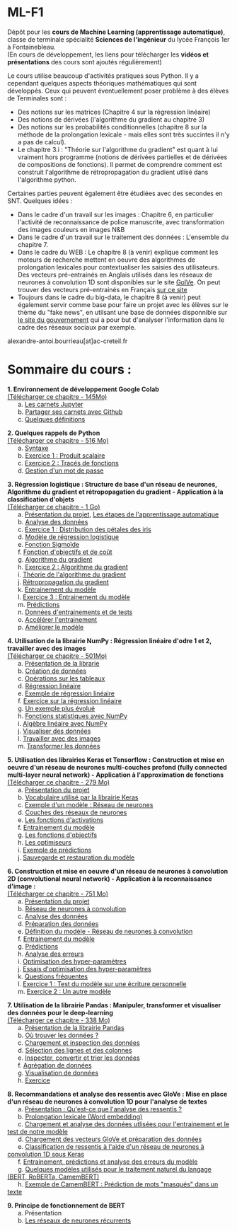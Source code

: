 # ML-F1
Dépôt pour les **cours de Machine Learning (apprentissage automatique)**, classe de terminale spécialité **Sciences de l'ingénieur** du lycée François 1er à Fontainebleau.    
(En cours de développement, les liens pour télécharger les **vidéos et présentations** des cours sont ajoutés régulièrement)  

Le cours utilise beaucoup d'activités pratiques sous Python. Il y a cependant quelques aspects théoriques mathématiques qui sont développés. Ceux qui peuvent éventuellement poser problème à des élèves de Terminales sont :  
* Des notions sur les matrices (Chapitre 4 sur la régression linéaire)
* Des notions de dérivées (l'algorithme du gradient au chapitre 3)
* Des notions sur les probabilités conditionnelles (chapitre 8 sur la méthode de la prolongation lexicale - mais elles sont très succintes il n'y a pas de calcul).  
* Le chapitre 3.i : "Théorie sur l'algorithme du gradient" est quant à lui vraiment hors programme (notions de dérivées partielles et de dérivées de compositions de fonctions). Il permet de comprendre comment est construit l'algorithme de rétropropagation du gradient utlisé dans l'algorithme python. 

Certaines parties peuvent également être étudiées avec des secondes en SNT. Quelques idées :  
* Dans le cadre d'un travail sur les images : Chapitre 6, en particulier l'activité de reconnaissance de police manuscrite, avec transformation des images couleurs en images N&B
* Dans le cadre d'un travail sur le traitement des données : L'ensemble du chapitre 7.  
* Dans le cadre du WEB : Le chapitre 8 (à venir) explique comment les moteurs de recherche mettent en oeuvre des algorithmes de prolongation lexicales pour contextualiser les saisies des utilisateurs. Des vecteurs pré-entrainés en Anglais utilisés dans les réseaux de neurones à convolution 1D sont disponibles sur le site [GolVe](https://nlp.stanford.edu/projects/glove/). On peut trouver des vecteurs pré-entrainés en Français [sur ce site](http://www.cs.cmu.edu/~afm/projects/multilingual_embeddings.html)  
* Toujours dans le cadre du big-data, le chapitre 8 (à venir) peut également servir comme base pour faire un projet avec les élèves sur le thème du "fake news", en utilsant une base de données disponnible sur [le site du gouvernement](https://www.data.gouv.fr/fr/datasets/credibility-corpus-with-several-datasets-twitter-web-database-in-french-and-english) qui a pour but d'analyser l'information dans le cadre des réseaux sociaux par exemple.  

alexandre-antoi.bourrieau[at]ac-creteil.fr


Sommaire du cours :
===================

**1. Environnement de développement Google Colab**  
[(Télécharger ce chapitre - 145Mo)](https://drive.google.com/file/d/1Alm3oPnQvcYEyZinD2uWKDW-63ydW8Dc/view?usp=sharing)     
    &nbsp;&nbsp;&nbsp;&nbsp;&nbsp;&nbsp;a. [Les carnets Jupyter](http://62.210.208.36/MachineLearning/1.%20Environnement%20de%20d%c3%a9veloppement/2.%20Carnets%20Jupyter%20(Published)/)  
    &nbsp;&nbsp;&nbsp;&nbsp;&nbsp;&nbsp;b. [Partager ses carnets avec Github](http://62.210.208.36/MachineLearning/1.%20Environnement%20de%20d%c3%a9veloppement/3.%20Partager%20ses%20carnets%20(Published)/)  
    &nbsp;&nbsp;&nbsp;&nbsp;&nbsp;&nbsp;c. [Quelques définitions](http://62.210.208.36/MachineLearning/1.%20Environnement%20de%20d%c3%a9veloppement/4.%20D%c3%a9finitions%20(Published)/)    
    
**2. Quelques rappels de Python**  
[(Télécharger ce chapitre - 516 Mo)](https://drive.google.com/file/d/1tO5U2Nr3gyd6xmXkIAKO2AhTYQR47VRA/view?usp=sharing)    
    &nbsp;&nbsp;&nbsp;&nbsp;&nbsp;&nbsp;a. [Syntaxe](http://62.210.208.36/MachineLearning/2.%20Rappels%20de%20Python/2.%20Syntaxe%20(Published)/)  
    &nbsp;&nbsp;&nbsp;&nbsp;&nbsp;&nbsp;b. [Exercice 1 : Produit scalaire](http://62.210.208.36/MachineLearning/2.%20Rappels%20de%20Python/3.%20Exercice%201%20-%20Produit%20Scalaire%20(Published)/)  
    &nbsp;&nbsp;&nbsp;&nbsp;&nbsp;&nbsp;c. [Exercice 2 : Tracés de fonctions](http://62.210.208.36/MachineLearning/2.%20Rappels%20de%20Python/4.%20Exercice%202%20-%20Trac%c3%a9s%20de%20fonctions%20(Published)/)  
    &nbsp;&nbsp;&nbsp;&nbsp;&nbsp;&nbsp;d. [Gestion d'un mot de passe](http://62.210.208.36/MachineLearning/2.%20Rappels%20de%20Python/5.%20Mot%20de%20passe%20(Published)/)    
    
**3. Régression logistique : Structure de base d'un réseau de neurones, Algorithme du gradient et rétropopagation du gradient - Application à la classification d'objets**  
[(Télécharger ce chapitre - 1 Go)](https://drive.google.com/file/d/1Atheylw5oV9irnfuT8h2Fj9CV0JDcTN0/view?usp=sharing)    
    &nbsp;&nbsp;&nbsp;&nbsp;&nbsp;&nbsp;a. [Présentation du projet](http://62.210.208.36/MachineLearning/3.%20Regression%20logistique/1.%20Pr%c3%a9sentation%20(Published)/), [Les étapes de l'apprentissage automatique](http://62.210.208.36/MachineLearning/3.%20Regression%20logistique/2.%20Etapes%20ML%20(Published)/)  
    &nbsp;&nbsp;&nbsp;&nbsp;&nbsp;&nbsp;b. [Analyse des données](http://62.210.208.36/MachineLearning/3.%20Regression%20logistique/3.%20Analyse%20des%20donn%c3%a9es%20(Published)/)  
    &nbsp;&nbsp;&nbsp;&nbsp;&nbsp;&nbsp;c. [Exercice 1 : Distribution des pétales des iris](http://62.210.208.36/MachineLearning/3.%20Regression%20logistique/4.%20Exercice%201%20-%20Distribution%20des%20p%c3%a9tales%20(Published)/)  
    &nbsp;&nbsp;&nbsp;&nbsp;&nbsp;&nbsp;d. [Modèle de régression logistique](http://62.210.208.36/MachineLearning/3.%20Regression%20logistique/5.%20Mod%c3%a8le%20de%20regression%20logistique%20(Published)/)  
    &nbsp;&nbsp;&nbsp;&nbsp;&nbsp;&nbsp;e. [Fonction Sigmoïde](http://62.210.208.36/MachineLearning/3.%20Regression%20logistique/6.%20Fonction%20Sigmoide%20(Published)/)  
    &nbsp;&nbsp;&nbsp;&nbsp;&nbsp;&nbsp;f. [Fonction d'objectifs et de coût](http://62.210.208.36/MachineLearning/3.%20Regression%20logistique/7.%20Fonction%20de%20Perte%20et%20de%20Co%c3%bbt%20(Published)/)  
    &nbsp;&nbsp;&nbsp;&nbsp;&nbsp;&nbsp;g. [Algorithme du gradient](http://62.210.208.36/MachineLearning/3.%20Regression%20logistique/8.%20Algorithme%20du%20gradient%20(Published)/)  
    &nbsp;&nbsp;&nbsp;&nbsp;&nbsp;&nbsp;h. [Exercice 2 : Algorithme du gradient](http://62.210.208.36/MachineLearning/3.%20Regression%20logistique/9.%20Exercice%202%20-%20Algorithme%20du%20gradient%20(Published)/)  
    &nbsp;&nbsp;&nbsp;&nbsp;&nbsp;&nbsp;i. [Théorie de l'algorithme du gradient](http://62.210.208.36/MachineLearning/3.%20Regression%20logistique/10.Th%c3%a9orie_Algo_R%c3%a9tropropagation/)  
    &nbsp;&nbsp;&nbsp;&nbsp;&nbsp;&nbsp;j. [Rétropropagation du gradient](http://62.210.208.36/MachineLearning/3.%20Regression%20logistique/11.%20R%c3%a9tropropagation_Gradient%20(Published)/)  
    &nbsp;&nbsp;&nbsp;&nbsp;&nbsp;&nbsp;k. [Entrainement du modèle](http://62.210.208.36/MachineLearning/3.%20Regression%20logistique/12.%20Entrainement%20du%20mod%c3%a8le%20(Published)/)  
    &nbsp;&nbsp;&nbsp;&nbsp;&nbsp;&nbsp;l. [Exercice 3 : Entrainement du modèle](http://62.210.208.36/MachineLearning/3.%20Regression%20logistique/13.%20Exercice%203%20-%20Entrainement%20du%20mod%c3%a8le%20(Published)/)  
    &nbsp;&nbsp;&nbsp;&nbsp;&nbsp;&nbsp;m. [Prédictions](http://62.210.208.36/MachineLearning/3.%20Regression%20logistique/14.%20Pr%c3%a9dictions%20(Published)/)  
    &nbsp;&nbsp;&nbsp;&nbsp;&nbsp;&nbsp;n. [Données d'entrainements et de tests](http://62.210.208.36/MachineLearning/3.%20Regression%20logistique/15.%20Donn%c3%a9es%20d'entrainement%20et%20de%20test%20(Published)/)  
    &nbsp;&nbsp;&nbsp;&nbsp;&nbsp;&nbsp;o. [Accélérer l'entrainement](http://62.210.208.36/MachineLearning/3.%20Regression%20logistique/16.%20Acc%c3%a9l%c3%a9rer%20l'entrainement%20(Published)/)  
    &nbsp;&nbsp;&nbsp;&nbsp;&nbsp;&nbsp;p. [Améliorer le modèle](http://62.210.208.36/MachineLearning/3.%20Regression%20logistique/17.%20Am%c3%a9liorer%20le%20mod%c3%a8le%20(Published)/)    
    
**4. Utilisation de la librairie NumPy : Régression linéaire d'odre 1 et 2, travailler avec des images**  
[(Télécharger ce chapitre - 501Mo)](https://drive.google.com/file/d/1APeOguKoQjFTVJ_4plRjAWsMerVenP-A/view?usp=sharing)    
    &nbsp;&nbsp;&nbsp;&nbsp;&nbsp;&nbsp;a. [Présentation de la librarie](http://62.210.208.36/MachineLearning/4.%20NumPy/1.%20Pr%c3%a9sentation%20(Published)/)  
    &nbsp;&nbsp;&nbsp;&nbsp;&nbsp;&nbsp;b. [Création de données](http://62.210.208.36/MachineLearning/4.%20NumPy/2.%20Cr%c3%a9er%20des%20donn%c3%a9es%20avec%20NumPy%20(Published)/)  
    &nbsp;&nbsp;&nbsp;&nbsp;&nbsp;&nbsp;c. [Opérations sur les tableaux](http://62.210.208.36/MachineLearning/4.%20NumPy/3.%20Op%c3%a9rations%20de%20base%20sur%20les%20tableaux%20-%20Copie%20(Published)/)  
    &nbsp;&nbsp;&nbsp;&nbsp;&nbsp;&nbsp;d. [Régression linéaire](http://62.210.208.36/MachineLearning/4.%20NumPy/4.%20R%c3%a9gr%c3%a9ssion%20lin%c3%a9aire%20(Published)/)  
    &nbsp;&nbsp;&nbsp;&nbsp;&nbsp;&nbsp;e. [Exemple de régression linéaire](http://62.210.208.36/MachineLearning/4.%20NumPy/5.%20Exemple%20de%20r%c3%a9gr%c3%a9ssion%20lin%c3%a9aire%20(Published)/)  
    &nbsp;&nbsp;&nbsp;&nbsp;&nbsp;&nbsp;f. [Exercice sur la régression linéaire](http://62.210.208.36/MachineLearning/4.%20NumPy/6.%20Exercice%20de%20r%c3%a9gr%c3%a9ssion%20lin%c3%a9aire%20(Published)/)  
    &nbsp;&nbsp;&nbsp;&nbsp;&nbsp;&nbsp;g. [Un exemple plus évolué](http://62.210.208.36/MachineLearning/4.%20NumPy/7.%20Un%20exemple%20plus%20%c3%a9volu%c3%a9%20(Published)/)  
    &nbsp;&nbsp;&nbsp;&nbsp;&nbsp;&nbsp;h. [Fonctions statistiques avec NumPy](http://62.210.208.36/MachineLearning/4.%20NumPy/8.%20Fonctions%20statistiques%20avec%20NumPy%20(Published)/)  
    &nbsp;&nbsp;&nbsp;&nbsp;&nbsp;&nbsp;i. [Algèbre linéaire avec NumPy](http://62.210.208.36/MachineLearning/4.%20NumPy/9.%20Alg%c3%a8bre%20lin%c3%a9aire%20avec%20NumPy%20(Published)/)  
    &nbsp;&nbsp;&nbsp;&nbsp;&nbsp;&nbsp;j. [Visualiser des données](http://62.210.208.36/MachineLearning/4.%20NumPy/10.%20Visualiser%20des%20donn%c3%a9es%20(Published)/)  
    &nbsp;&nbsp;&nbsp;&nbsp;&nbsp;&nbsp;l. [Travailler avec des images](http://62.210.208.36/MachineLearning/4.%20NumPy/11.%20Travailler%20avec%20des%20images%20(Published)/)  
    &nbsp;&nbsp;&nbsp;&nbsp;&nbsp;&nbsp;m. [Transformer les données](http://62.210.208.36/MachineLearning/4.%20NumPy/12.%20Transformer%20les%20donn%c3%a9es%20(Published)/)    

**5. Utilisation des librairies Keras et Tensorflow : Construction et mise en oeuvre d'un réseau de neurones multi-couches profond (fully connected multi-layer neural network) -  Application à l'approximation de fonctions**  
[(Télécharger ce chapitre - 279 Mo)](https://drive.google.com/file/d/1Gu251mTrDAx-N7_aCZfLqXPrOpCYBszu/view?usp=sharing)    
    &nbsp;&nbsp;&nbsp;&nbsp;&nbsp;&nbsp;a. [Présentation du projet](http://62.210.208.36/MachineLearning/5.%20Tensorflow/1.%20Pr%c3%a9sentation%20(Published)/)  
    &nbsp;&nbsp;&nbsp;&nbsp;&nbsp;&nbsp;b. [Vocabulaire utilisé par la librairie Keras](http://62.210.208.36/MachineLearning/5.%20Tensorflow/2.%20Vocabulaire%20Keras%20(Published)/)  
    &nbsp;&nbsp;&nbsp;&nbsp;&nbsp;&nbsp;c. [Exemple d'un modèle : Réseau de neurones](http://62.210.208.36/MachineLearning/5.%20Tensorflow/3.%20Exemple%20de%20mod%c3%a8le%20(Published)/)  
    &nbsp;&nbsp;&nbsp;&nbsp;&nbsp;&nbsp;d. [Couches des réseaux de neurones](http://62.210.208.36/MachineLearning/5.%20Tensorflow/4.%20Couches%20des%20mod%c3%a8les%20(Published)/)  
    &nbsp;&nbsp;&nbsp;&nbsp;&nbsp;&nbsp;e. [Les fonctions d'activations](http://62.210.208.36/MachineLearning/5.%20Tensorflow/5.%20Fonctions%20d'activation%20(Published)/)  
    &nbsp;&nbsp;&nbsp;&nbsp;&nbsp;&nbsp;f. [Entrainement du modèle](http://62.210.208.36/MachineLearning/5.%20Tensorflow/6.%20Entrainement%20du%20mod%c3%a8le%20(Published)/)  
    &nbsp;&nbsp;&nbsp;&nbsp;&nbsp;&nbsp;g. [Les fonctions d'objectifs](http://62.210.208.36/MachineLearning/5.%20Tensorflow/7.%20Les%20fonctions%20d'objectif%20(Published)/)  
    &nbsp;&nbsp;&nbsp;&nbsp;&nbsp;&nbsp;h. [Les optimiseurs](http://62.210.208.36/MachineLearning/5.%20Tensorflow/8.%20Les%20optimiseurs%20(Published)/)  
    &nbsp;&nbsp;&nbsp;&nbsp;&nbsp;&nbsp;i. [Exemple de prédictions](http://62.210.208.36/MachineLearning/5.%20Tensorflow/9.%20Exemple%20de%20pr%c3%a9dictions%20(Published)/)  
    &nbsp;&nbsp;&nbsp;&nbsp;&nbsp;&nbsp;j. [Sauvegarde et restauration du modèle](http://62.210.208.36/MachineLearning/5.%20Tensorflow/10.%20Sauvegarde%20et%20restauration%20du%20mod%c3%a8le%20(Published)/)    
    
**6. Construction et mise en oeuvre d'un réseau de neurones à convolution 2D (convolutional neural network) - Application à la reconnaissance d'image :**   
[(Télécharger ce chapitre - 751 Mo)](https://drive.google.com/file/d/11eOwGIXP_nnMszCH4xhcMrqR9iNIbWUq/view?usp=sharing)  
    &nbsp;&nbsp;&nbsp;&nbsp;&nbsp;&nbsp;a. [Présentation du projet](http://62.210.208.36/MachineLearning/6.%20Exemple%20-%20Reconnaissance%20d'image/1.%20Pr%c3%a9sentation%20(Published)/)  
    &nbsp;&nbsp;&nbsp;&nbsp;&nbsp;&nbsp;b. [Réseau de neurones à convolution](http://62.210.208.36/MachineLearning/6.%20Exemple%20-%20Reconnaissance%20d'image/2.%20R%c3%a9seaux%20%c3%a0%20convolution%20(Published)/)  
    &nbsp;&nbsp;&nbsp;&nbsp;&nbsp;&nbsp;c. [Analyse des données](http://62.210.208.36/MachineLearning/6.%20Exemple%20-%20Reconnaissance%20d'image/3.%20Analyse%20des%20donn%c3%a9es%20(Published)/)  
    &nbsp;&nbsp;&nbsp;&nbsp;&nbsp;&nbsp;d. [Préparation des données](http://62.210.208.36/MachineLearning/6.%20Exemple%20-%20Reconnaissance%20d'image/4.%20Pr%c3%a9paration%20des%20donn%c3%a9es%20(Published)/)  
    &nbsp;&nbsp;&nbsp;&nbsp;&nbsp;&nbsp;e. [Définition du modèle - Réseau de neurones à convolution](http://62.210.208.36/MachineLearning/6.%20Exemple%20-%20Reconnaissance%20d'image/5.%20D%c3%a9finition%20du%20mod%c3%a8le%20(Published)/)  
    &nbsp;&nbsp;&nbsp;&nbsp;&nbsp;&nbsp;f. [Entrainement du modèle](http://62.210.208.36/MachineLearning/6.%20Exemple%20-%20Reconnaissance%20d'image/6.%20Entrainement%20du%20mod%c3%a8le%20(Published)/)  
    &nbsp;&nbsp;&nbsp;&nbsp;&nbsp;&nbsp;g. [Prédictions](http://62.210.208.36/MachineLearning/6.%20Exemple%20-%20Reconnaissance%20d'image/7.%20Pr%c3%a9dictions%20(Published)/)  
    &nbsp;&nbsp;&nbsp;&nbsp;&nbsp;&nbsp;h. [Analyse des erreurs](http://62.210.208.36/MachineLearning/6.%20Exemple%20-%20Reconnaissance%20d'image/8.%20Analyse%20des%20erreurs%20(Published)/)  
    &nbsp;&nbsp;&nbsp;&nbsp;&nbsp;&nbsp;i. [Optimisation des hyper-paramètres](http://62.210.208.36/MachineLearning/6.%20Exemple%20-%20Reconnaissance%20d'image/9.%20Optimisation%20des%20hyper-param%c3%a8tres%20(Published)/)  
    &nbsp;&nbsp;&nbsp;&nbsp;&nbsp;&nbsp;j. [Essais d'optimisation des hyper-paramètres](http://62.210.208.36/MachineLearning/6.%20Exemple%20-%20Reconnaissance%20d'image/10.%20Essais%20d'optimisation%20les%20hyper-param%c3%a8tres%20(Published)/)  
    &nbsp;&nbsp;&nbsp;&nbsp;&nbsp;&nbsp;k. [Questions fréquentes](http://62.210.208.36/MachineLearning/6.%20Exemple%20-%20Reconnaissance%20d'image/11.%20Questions%20fr%c3%a9quentes%20(Published)/)  
    &nbsp;&nbsp;&nbsp;&nbsp;&nbsp;&nbsp;l. [Exercice 1 : Test du modèle sur une écriture personnelle](http://62.210.208.36/MachineLearning/6.%20Exemple%20-%20Reconnaissance%20d'image/12.%20Exercice%201%20-%20Test%20du%20mod%c3%a8le%20sur%20une%20%c3%a9criture%20personnelle%20(Published)/)  
    &nbsp;&nbsp;&nbsp;&nbsp;&nbsp;&nbsp;m. [Exercice 2 : Un autre modèle](http://62.210.208.36/MachineLearning/6.%20Exemple%20-%20Reconnaissance%20d'image/13.%20Exercice%202%20-%20Un%20autre%20mod%c3%a8le%20(Published)/)  
    
**7. Utilisation de la librairie Pandas : Manipuler, transformer et visualiser des données pour le deep-learning**  
[(Télécharger ce chapitre - 338 Mo)](https://drive.google.com/file/d/1DwxPr46uPs1F4OAjLKgpGUcHqvHTH1RM/view?usp=sharing)  
    &nbsp;&nbsp;&nbsp;&nbsp;&nbsp;&nbsp;a. [Présentation de la librairie Pandas](http://62.210.208.36/MachineLearning/7.%20Pandas/1.%20Pr%c3%a9sentation%20(Published)/)  
    &nbsp;&nbsp;&nbsp;&nbsp;&nbsp;&nbsp;b. [Où trouver les données ?](http://62.210.208.36/MachineLearning/7.%20Pandas/2.%20O%c3%b9%20trouver%20des%20donn%c3%a9es%20(Published)/)  
    &nbsp;&nbsp;&nbsp;&nbsp;&nbsp;&nbsp;c. [Chargement et inspection des données](http://62.210.208.36/MachineLearning/7.%20Pandas/3.%20Chargement%20et%20inspection%20des%20donn%c3%a9es%20(Published)/)  
    &nbsp;&nbsp;&nbsp;&nbsp;&nbsp;&nbsp;d. [Sélection des lignes et des colonnes](http://62.210.208.36/MachineLearning/7.%20Pandas/4.%20S%c3%a9lection%20des%20lignes%20et%20des%20colonnes%20(Published)/)  
    &nbsp;&nbsp;&nbsp;&nbsp;&nbsp;&nbsp;e. [Inspecter, convertir et trier les données](http://62.210.208.36/MachineLearning/7.%20Pandas/5.%20Inspecter,%20convertir%20et%20trier%20les%20donn%c3%a9es%20(Published)/)  
    &nbsp;&nbsp;&nbsp;&nbsp;&nbsp;&nbsp;f. [Agrégation de données](http://62.210.208.36/MachineLearning/7.%20Pandas/6.%20Agr%c3%a9gation%20de%20donn%c3%a9es%20(Published)/)  
    &nbsp;&nbsp;&nbsp;&nbsp;&nbsp;&nbsp;g. [Visualisation de données](http://62.210.208.36/MachineLearning/7.%20Pandas/7.%20Visualisation%20de%20donn%c3%a9es%20(Published)/)  
    &nbsp;&nbsp;&nbsp;&nbsp;&nbsp;&nbsp;h. [Exercice](http://62.210.208.36/MachineLearning/7.%20Pandas/8.%20Exercice%20(Published)/)    

**8. Recommandations et analyse des ressentis avec GloVe : Mise en place d'un réseau de neurones à convolution 1D pour l'analyse de textes**  
    &nbsp;&nbsp;&nbsp;&nbsp;&nbsp;&nbsp;a. [Présentation : Qu'est-ce que l'analyse des ressentis ?](http://62.210.208.36/MachineLearning/8.%20Recommandations/1.%20Pr%c3%a9sentation%20(Published)/)  
    &nbsp;&nbsp;&nbsp;&nbsp;&nbsp;&nbsp;b. [Prolongation lexicale (Word embedding)](http://62.210.208.36/MachineLearning/8.%20Recommandations/2.%20Word%20embedding%20(Published)/)  
    &nbsp;&nbsp;&nbsp;&nbsp;&nbsp;&nbsp;c. [Chargement et analyse des données utlisées pour l'entrainement et le test de notre modèle](http://62.210.208.36/MachineLearning/8.%20Recommandations/3.%20Chargement%20des%20donn%c3%a9es%20(Published)/)  
    &nbsp;&nbsp;&nbsp;&nbsp;&nbsp;&nbsp;d. [Chargement des vecteurs GloVe et préparation des données](http://62.210.208.36/MachineLearning/8.%20Recommandations/4.%20Pr%c3%a9paration%20des%20donn%c3%a9es%20(Published)/)  
    &nbsp;&nbsp;&nbsp;&nbsp;&nbsp;&nbsp;e. [Classification de ressentis à l'aide d'un réseau de neurones à convolution 1D sous Keras](http://62.210.208.36/MachineLearning/8.%20Recommandations/5.%20D%c3%a9finition%20du%20mod%c3%a8le%20(Published)/)  
    &nbsp;&nbsp;&nbsp;&nbsp;&nbsp;&nbsp;f. [Entrainement, prédictions et analyse des erreurs du modèle](http://62.210.208.36/MachineLearning/8.%20Recommandations/6.%20Entrainement%20du%20mod%c3%a8le,%20pr%c3%a9dictions%20et%20analyse%20des%20erreurs%20(Published)/)  
    &nbsp;&nbsp;&nbsp;&nbsp;&nbsp;&nbsp;g. [Quelques modèles utilisés pour le traitement naturel du langage (BERT, RoBERTa, CamemBERT)](http://62.210.208.36/MachineLearning/8.%20Recommandations/7.%20Quelques%20mod%c3%a8les%20utilis%c3%a9s%20dans%20le%20traitement%20naturel%20du%20langage%20(Published)/)  
    &nbsp;&nbsp;&nbsp;&nbsp;&nbsp;&nbsp;h. [Exemple de CamemBERT : Prédiction de mots "masqués" dans un texte](http://62.210.208.36/MachineLearning/8.%20Recommandations/8.%20Exemple%20d'utilisation%20de%20CamemBERT%20(Published)/)  
      
**9. Principe de fonctionnement de BERT**  
    &nbsp;&nbsp;&nbsp;&nbsp;&nbsp;&nbsp;a. Présentation  
    &nbsp;&nbsp;&nbsp;&nbsp;&nbsp;&nbsp;b. [Les réseaux de neurones récurrents](http://62.210.208.36/MachineLearning/9.%20Principe%20de%20fonctionnement%20de%20BERT/2.%20Les%20r%c3%a9seaux%20de%20neurones%20r%c3%a9currents%20(Published)/)
    


    
    
    

  
